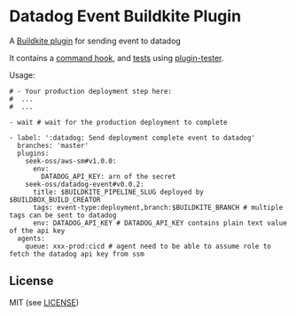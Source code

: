 # Datadog Event Buildkite Plugin

A [Buildkite plugin](https://buildkite.com/docs/agent/v3/plugins) for sending event to datadog

It contains a [command hook](hooks/command), and [tests](tests/test.bats) using [plugin-tester](https://github.com/buildkite-plugins/plugin-tester).

Usage:
```
# - Your production deployment step here:
#  ...
#  ...

- wait # wait for the production deployment to complete

- label: ':datadog: Send deployment complete event to datadog'
  branches: 'master'
  plugins:
    seek-oss/aws-sm#v1.0.0:
      env:
        DATADOG_API_KEY: arn of the secret
    seek-oss/datadog-event#v0.0.2:
      title: $BUILDKITE_PIPELINE_SLUG deployed by $BUILDBOX_BUILD_CREATOR
      tags: event-type:deployment,branch:$BUILDKITE_BRANCH # multiple tags can be sent to datadog
      env: DATADOG_API_KEY # DATADOG_API_KEY contains plain text value of the api key
  agents:
    queue: xxx-prod:cicd # agent need to be able to assume role to fetch the datadog api key from ssm
```



## License

MIT (see [LICENSE](LICENSE))
